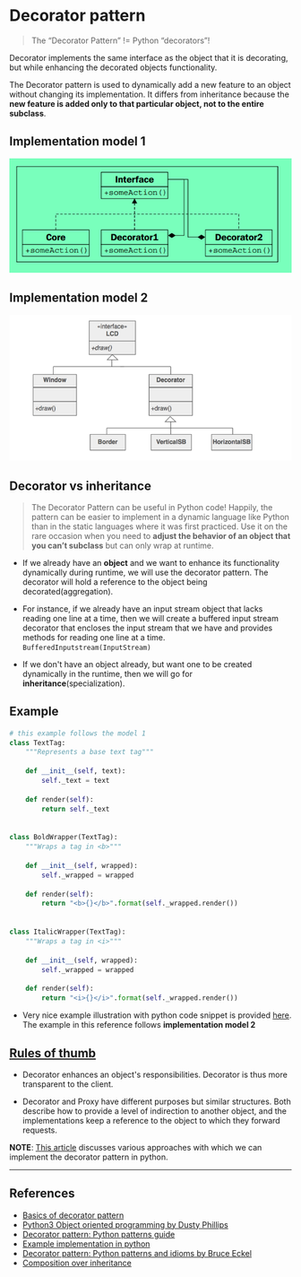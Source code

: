 # Decorator pattern

> The “Decorator Pattern” != Python “decorators”!

Decorator implements the same interface as the object that it is decorating, but while enhancing the decorated objects functionality.

The Decorator pattern is used to dynamically add a new feature to an object without changing its implementation. It differs from inheritance because the **new feature is added only to that particular object, not to the entire subclass**.

## Implementation model 1

![Decorator pattern](./decorator.png)

## Implementation model 2

![Another way of implementing decorator pattern](./decorator-2.png)

## Decorator vs inheritance

> The Decorator Pattern can be useful in Python code! Happily, the pattern can be easier to implement in a dynamic language like Python than in the static languages where it was first practiced. Use it on the rare occasion when you need to **adjust the behavior of an object that you can’t subclass** but can only wrap at runtime.

* If we already have an **object** and we want to enhance its functionality dynamically during runtime, we will use the decorator pattern. The decorator will hold a reference to the object being decorated(aggregation).

* For instance, if we already have an input stream object that lacks reading one line at a time, then we will create a buffered input stream decorator that encloses the input stream that we have and provides methods for reading one line at a time. `BufferedInputstream(InputStream)`

* If we don't have an object already, but want one to be created dynamically in the runtime, then we will go for **inheritance**(specialization).

## Example

```Python
# this example follows the model 1
class TextTag:
    """Represents a base text tag"""

    def __init__(self, text):
        self._text = text

    def render(self):
        return self._text


class BoldWrapper(TextTag):
    """Wraps a tag in <b>"""

    def __init__(self, wrapped):
        self._wrapped = wrapped

    def render(self):
        return "<b>{}</b>".format(self._wrapped.render())


class ItalicWrapper(TextTag):
    """Wraps a tag in <i>"""

    def __init__(self, wrapped):
        self._wrapped = wrapped

    def render(self):
        return "<i>{}</i>".format(self._wrapped.render())
```

* Very nice example illustration with python code snippet is provided [here](https://python-3-patterns-idioms-test.readthedocs.io/en/latest/Decorator.html#compromise). The example in this reference follows **implementation model 2**

## [Rules of thumb](https://sourcemaking.com/design_patterns/decorator)

* Decorator enhances an object's responsibilities. Decorator is thus more transparent to the client.

* Decorator and Proxy have different purposes but similar structures. Both describe how to provide a level of indirection to another object, and the implementations keep a reference to the object to which they forward requests.

**NOTE**: [This article](https://python-patterns.guide/gang-of-four/decorator-pattern/) discusses various approaches with which we can implement the decorator pattern in python.

---

## References

* [Basics of decorator pattern](https://sourcemaking.com/design_patterns/decorator)
* [Python3 Object oriented programming by Dusty Phillips](https://www.amazon.in/dp/B005O9OFWQ/ref=dp-kindle-redirect?_encoding=UTF8&btkr=1)
* [Decorator pattern: Python patterns guide](https://python-patterns.guide/gang-of-four/decorator-pattern/)
* [Example implementation in python](https://github.com/faif/python-patterns/blob/master/patterns/structural/decorator.py)
* [Decorator pattern: Python patterns and idioms by Bruce Eckel](https://python-3-patterns-idioms-test.readthedocs.io/en/latest/Decorator.html)
* [Composition over inheritance](https://python-patterns.guide/gang-of-four/composition-over-inheritance/)
